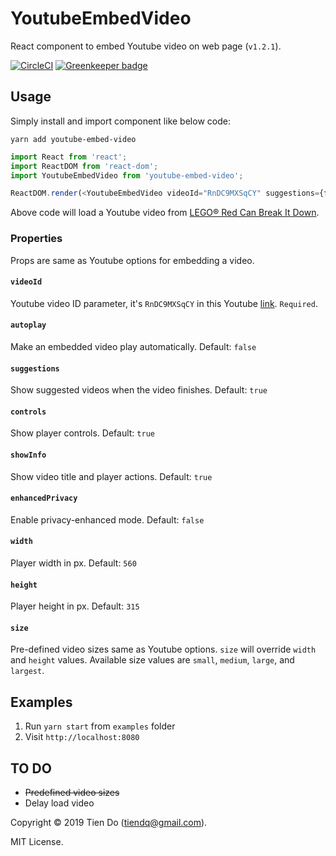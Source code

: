 # YoutubeEmbedVideo
React component to embed Youtube video on web page (`v1.2.1`).

[![CircleCI](https://circleci.com/gh/tiendq/youtube-embed-video.svg?style=svg)](https://circleci.com/gh/tiendq/youtube-embed-video) [![Greenkeeper badge](https://badges.greenkeeper.io/Tiendq/youtube-embed-video.svg)](https://greenkeeper.io/)

## Usage
Simply install and import component like below code:

`yarn add youtube-embed-video`

```js
import React from 'react';
import ReactDOM from 'react-dom';
import YoutubeEmbedVideo from 'youtube-embed-video';

ReactDOM.render(<YoutubeEmbedVideo videoId="RnDC9MXSqCY" suggestions={false} />, document.getElementById('app'));
```

Above code will load a Youtube video from [LEGO® Red Can Break It Down](https://www.youtube.com/watch?v=RnDC9MXSqCY).

### Properties
Props are same as Youtube options for embedding a video.

#### `videoId`
Youtube video ID parameter, it's `RnDC9MXSqCY` in this Youtube [link](https://www.youtube.com/watch?v=RnDC9MXSqCY). `Required`.
#### `autoplay`
Make an embedded video play automatically. Default: `false`
#### `suggestions`
Show suggested videos when the video finishes. Default: `true`
#### `controls`
Show player controls. Default: `true`
#### `showInfo`
Show video title and player actions. Default: `true`
#### `enhancedPrivacy`
Enable privacy-enhanced mode. Default: `false`
#### `width`
Player width in px. Default: `560`
#### `height`
Player height in px. Default: `315`
#### `size`
Pre-defined video sizes same as Youtube options. `size` will override `width` and `height` values. Available size values are `small`, `medium`, `large`, and `largest`.

## Examples
1. Run `yarn start` from `examples` folder
2. Visit `http://localhost:8080`

## TO DO
- ~~Predefined video sizes~~
- Delay load video

Copyright © 2019 Tien Do (tiendq@gmail.com).

MIT License.
